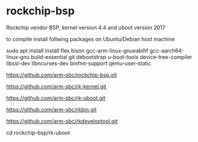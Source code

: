 # rockchip-bsp
Rockchip vendor BSP, kernel version 4.4 and uboot version 2017

to compile install follwing packages on Ubuntu/Debian host machine

sudo apt install  install flex bison gcc-arm-linux-gnueabihf gcc-aarch64-linux-gnu build-essential git debootstrap u-boot-tools device-tree-compiler libssl-dev libncurses-dev binfmt-support qemu-user-static

https://github.com/arm-sbc/rockchip-bsp.git

https://github.com/arm-sbc/rk-kernel.git

https://github.com/arm-sbc/rk-uboot.git

https://github.com/arm-sbc/rkbin.git

https://github.com/arm-sbc/rkdeveloptool.git

cd rockchip-bsp/rk-uboot


